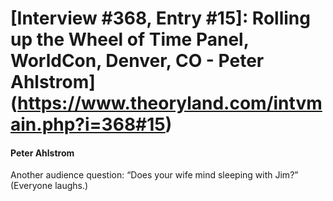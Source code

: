 # [Interview #368, Entry #15]: Rolling up the Wheel of Time Panel, WorldCon, Denver, CO - Peter Ahlstrom](https://www.theoryland.com/intvmain.php?i=368#15)

#### Peter Ahlstrom

Another audience question: “Does your wife mind sleeping with Jim?” (Everyone laughs.)

